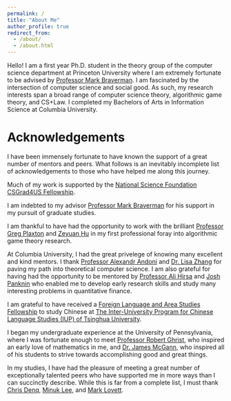 ```yaml
---
permalink: /
title: "About Me"
author_profile: true
redirect_from: 
  - /about/
  - /about.html
---
```


Hello! I am a first year Ph.D. student in the theory group of the computer science department at Princeton University where I am extremely fortunate to be advised by [Professor Mark Braverman](https://mbraverm.princeton.edu/). I am fascinated by the intersection of computer science and social good. As such, my research interests span a broad range of computer science theory, algorithmic game theory, and CS+Law. I completed my Bachelors of Arts in Information Science at Columbia University.

Acknowledgements
======
I have been immensely fortunate to have known the support of a great number of mentors and peers. What follows is an inevitably incomplete list of acknowledgements to those who have helped me along this journey.

Much of my work is supported by the [National Science Foundation CSGrad4US Fellowship](https://cra.org/csgrad4us/).

I am indebted to my advisor [Professor Mark Braverman](https://mbraverm.princeton.edu/) for his support in my pursuit of graduate studies.

I am thankful to have had the opportunity to work with the brilliant [Professor Greg Plaxton](https://www.cs.utexas.edu/~plaxton/) and [Zeyuan Hu](https://zhu45.org/) in my first professional foray into algorithmic game theory research.

At Columbia University, I had the great privelege of knowing many excellent and kind mentors. I thank [Professor Alexandr Andoni](https://www.cs.columbia.edu/~andoni/) and [Dr. Lisa Zhang](https://www.nokia.com/people/lisa-zhang/) for paving my path into theoretical computer science. I am also grateful for having had the opportunity to be mentored by [Professor Ali Hirsa](https://www.engineering.columbia.edu/faculty-staff/directory/ali-hirsa) and [Josh Panknin](https://www.linkedin.com/in/joshpanknin/) who enabled me to develop early research skills and study many interesting problems in quantitative finance.

I am grateful to have received a [Foreign Language and Area Studies Fellowship](https://iris.ed.gov/programs/flas) to study Chinese at [The Inter-University Program for Chinese Language Studies (IUP) of Tsinghua University](https://iupchinesecenter.org/).

I began my undergraduate experience at the University of Pennsylvania, where I was fortunate enough to meet [Professor Robert Ghrist](https://www2.math.upenn.edu/~ghrist/), who inspired an early love of mathematics in me, and [Dr. James McGann](https://en.wikipedia.org/wiki/James_McGann), who inspired all of his students to strive towards accomplishing good and great things.

In my studies, I have had the pleasure of meeting a great number of exceptionally talented peers who have supported me in more ways than I can succinctly describe. While this is far from a complete list, I must thank [Chris Denq](https://cdenq.github.io/), [Minuk Lee](https://www.linkedin.com/in/minuk-lee-875b9866/), and [Mark Lovett](https://math.dartmouth.edu/people/people-select.php?list=grads).
